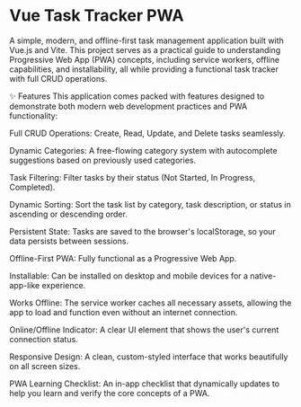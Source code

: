 #  Vue Task Tracker PWA
A simple, modern, and offline-first task management application built with Vue.js and Vite. This project serves as a practical guide to understanding Progressive Web App (PWA) concepts, including service workers, offline capabilities, and installability, all while providing a functional task tracker with full CRUD operations.

✨ Features
This application comes packed with features designed to demonstrate both modern web development practices and PWA functionality:

Full CRUD Operations: Create, Read, Update, and Delete tasks seamlessly.

Dynamic Categories: A free-flowing category system with autocomplete suggestions based on previously used categories.

Task Filtering: Filter tasks by their status (Not Started, In Progress, Completed).

Dynamic Sorting: Sort the task list by category, task description, or status in ascending or descending order.

Persistent State: Tasks are saved to the browser's localStorage, so your data persists between sessions.

Offline-First PWA: Fully functional as a Progressive Web App.

Installable: Can be installed on desktop and mobile devices for a native-app-like experience.

Works Offline: The service worker caches all necessary assets, allowing the app to load and function even without an internet connection.

Online/Offline Indicator: A clear UI element that shows the user's current connection status.

Responsive Design: A clean, custom-styled interface that works beautifully on all screen sizes.

PWA Learning Checklist: An in-app checklist that dynamically updates to help you learn and verify the core concepts of a PWA.
